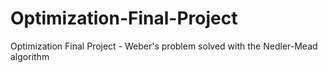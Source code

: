 # Optimization-Final-Project
Optimization Final Project - Weber's problem solved with the Nedler-Mead algorithm
